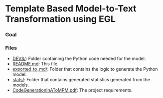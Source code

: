 # Template Based Model-to-Text Transformation using EGL

### Goal

### Files
- [DEVS/](/Model2TextTransformation/DEVS/): Folder containing the Python code needed for the model.
- [README.md](/Model2TextTransformation/README.md): This file.
- [exported_to_md/](/Model2TextTransformation/exported_to_md/): Folder that contains the logic to generate the Python model.
- [stats/](/Model2TextTransformation/stats/): Folder that contains generated statistics generated from the models.
- [CodeGenerationInAToMPM.pdf](/Model2TextTransformation/CodeGenerationInAToMPM.pdf): The project requirements.
